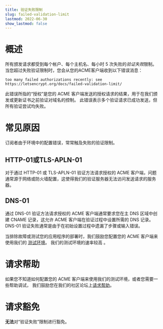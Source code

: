 ```yaml
---
title: 验证失败限制
slug: failed-validation-limit
lastmod: 2022-06-30
show_lastmod: false
---
```



# 概述
所有颁发请求都受到每个帐户、每个主机名、每小时 5 次失败的*验证失败*限制。 当您超过失败验证限制时，您会从您的ACME客户端收到以下错误消息：

```
too many failed authorizations recently: see https://letsencrypt.org/docs/failed-validation-limit/
```

此错误所指的“授权”是您的 ACME 客户端发送的授权请求的结果，用于在我们颁发或更新证书之前验证对域名的控制。 此错误表示多个验证请求已成功发送，但所有验证尝试均失败。

# 常见原因

订阅者由于环境中的配置错误，常常触及失败的验证限制。

## HTTP-01或TLS-APLN-01

对于通过 HTTP-01 或 TLS-APLN-01 验证方法请求授权的 ACME 客户端，问题通常源于网络或防火墙配置，这使得我们的验证服务器无法访问发送请求的服务器。

## DNS-01

通过 DNS-01 验证方法请求授权的 ACME 客户端通常要求您在主 DNS 区域中创建 CNAME 记录，这允许 ACME 客户端在验证过程中设置所需的 DNS 记录。 DNS-01 验证失败通常是由于在初始设置过程中遗漏了步骤或输入错误。

当排除故障或测试您的应用程序的部署时，我们鼓励您配置您的 ACME 客户端来使用我们的 [测试环境](/docs/staging-environment/)。 我们的测试环境的速率较高 [](/docs/staging-environment/#rate-limits)。

# 请求帮助

如果您不知道如何配置您的 ACME 客户端来使用我们的测试环境，或者您需要一些帮助调试， 我们鼓励您在我们的社区论坛上[请求帮助](https://community.letsencrypt.org/c/help/13)。

# 请求豁免

**无法**对“验证失败”限制进行豁免。